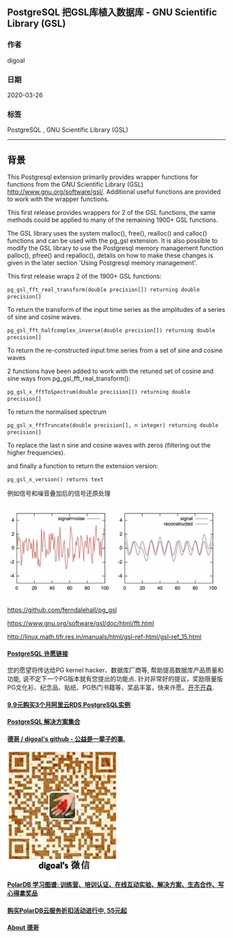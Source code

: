 ## PostgreSQL 把GSL库植入数据库 - GNU Scientific Library (GSL)    
            
### 作者                                                                                                                                                                    
digoal                                                                                                                                                                                                                                                                                      
### 日期                                                                                                                                                                                                             
2020-03-26                                                                                                         
### 标签                                                                                                                                                                                                             
PostgreSQL , GNU Scientific Library (GSL)                     
                                                                                                                 
----                                                                                                           
                                                                                                                      
## 背景        
This Postgresql extension primarily provides wrapper functions for functions from the GNU Scientific Library (GSL) http://www.gnu.org/software/gsl/. Additional useful functions are provided to work with the wrapper functions.    
    
This first release provides wrappers for 2 of the GSL functions, the same methods could be applied to many of the remaining 1900+ GSL functions.    
    
The GSL library uses the system malloc(), free(), realloc() and calloc() functions and can be used with the pg_gsl extension. It is also possible to modify the GSL library to use the Postgresql memory management function palloc(), pfree() and repalloc(), details on how to make these changes is given in the later section 'Using Postgresql memory management'.    
    
This first release wraps 2 of the 1900+ GSL functions:    
    
```    
pg_gsl_fft_real_transform(double precision[]) returning double precision[]    
```    
    
To return the transform of the input time series as the amplitudes of a series of sine and cosine waves.    
    
```    
pg_gsl_fft_halfcomplex_inverse(double precision[]) returning double precision[]    
```    
    
To return the re-constructed input time series from a set of sine and cosine waves    
    
2 functions have been added to work with the retuned set of cosine and sine ways from pg_gsl_fft_real_transform():    
    
```    
pg_gsl_x_fftToSpectrum(double precision[]) returning double precision[]    
```    
    
To return the normalised spectrum    
    
```    
pg_gsl_x_fftTruncate(double precision[], n integer) returning double precision[]    
```    
    
To replace the last n sine and cosine waves with zeros (filtering out the higher frequencies).    
    
and finally a function to return the extension version:    
    
```    
pg_gsl_x_version() returns text      
```    
      
例如信号和噪音叠加后的信号还原处理    
    
![pic](20200326_01_pic_001.jpg)    
  
https://github.com/ferndalehall/pg_gsl  
  
https://www.gnu.org/software/gsl/doc/html/fft.html  
  
http://linux.math.tifr.res.in/manuals/html/gsl-ref-html/gsl-ref_15.html  
    
  
  
  
  
  
  
  
  
  
  
  
  
  
  
  
  
  
  
  
  
  
  
  
  
  
  
  
  
  
  
  
  
  
  
  
  
  
  
  
  
  
  
  
  
  
  
  
  
  
  
  
  
  
#### [PostgreSQL 许愿链接](https://github.com/digoal/blog/issues/76 "269ac3d1c492e938c0191101c7238216")
您的愿望将传达给PG kernel hacker、数据库厂商等, 帮助提高数据库产品质量和功能, 说不定下一个PG版本就有您提出的功能点. 针对非常好的提议，奖励限量版PG文化衫、纪念品、贴纸、PG热门书籍等，奖品丰富，快来许愿。[开不开森](https://github.com/digoal/blog/issues/76 "269ac3d1c492e938c0191101c7238216").  
  
  
#### [9.9元购买3个月阿里云RDS PostgreSQL实例](https://www.aliyun.com/database/postgresqlactivity "57258f76c37864c6e6d23383d05714ea")
  
  
#### [PostgreSQL 解决方案集合](https://yq.aliyun.com/topic/118 "40cff096e9ed7122c512b35d8561d9c8")
  
  
#### [德哥 / digoal's github - 公益是一辈子的事.](https://github.com/digoal/blog/blob/master/README.md "22709685feb7cab07d30f30387f0a9ae")
  
  
![digoal's wechat](../pic/digoal_weixin.jpg "f7ad92eeba24523fd47a6e1a0e691b59")
  
  
#### [PolarDB 学习图谱: 训练营、培训认证、在线互动实验、解决方案、生态合作、写心得拿奖品](https://www.aliyun.com/database/openpolardb/activity "8642f60e04ed0c814bf9cb9677976bd4")
  
  
#### [购买PolarDB云服务折扣活动进行中, 55元起](https://www.aliyun.com/activity/new/polardb-yunparter?userCode=bsb3t4al "e0495c413bedacabb75ff1e880be465a")
  
  
#### [About 德哥](https://github.com/digoal/blog/blob/master/me/readme.md "a37735981e7704886ffd590565582dd0")
  
